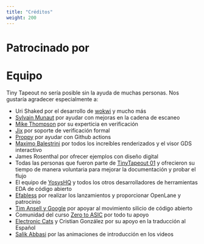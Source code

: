 ```yaml
---
title: "Créditos"
weight: 200
---
```


# Patrocinado por

# Equipo

Tiny Tapeout no sería posible sin la ayuda de muchas personas. Nos gustaría agradecer especialmente a:

* Uri Shaked por el desarrollo de [wokwi](https://wokwi.com/) y mucho más
* [Sylvain Munaut](https://twitter.com/tnt) por ayudar con mejoras en la cadena de escaneo
* [Mike Thompson](https://www.linkedin.com/in/michael-thompson-0a581a/) por su experticia en verificación
* [Jix](https://twitter.com/jix_) por soporte de verificación formal
* [Proppy](https://twitter.com/proppy) por ayudar con Github actions
* [Maximo Balestrini](https://twitter.com/maxiborga) por todos los increíbles renderizados y el visor GDS interactivo
* James Rosenthal por ofrecer ejemplos con diseño digital
* Todas las personas que fueron parte de [TinyTapeout 01](/chips/tt01) y ofrecieron su tiempo de manera voluntaria para mejorar la documentación y probar el flujo
* El equipo de [YosysHQ](https://www.yosyshq.com/) y todos los otros desarrolladores de herramientas EDA de código abierto
* [Efabless](https://efabless.com/) por realizar los lanzamientos y proporcionar OpenLane y patrocinio
* [Tim Ansell y Google](https://www.youtube.com/watch?v=EczW2IWdnOM) por apoyar al movimiento silicio de código abierto
* Comunidad del curso [Zero to ASIC](https://zerotoasiccourse.com/) por todo tu apoyo
* [Electronic Cats](https://electroniccats.com/) y Cristian González por su apoyo en la traducción al Español
* [Salik Abbasi](https://www.instagram.com/salikabbasi/) por las animaciones de introducción en los videos

